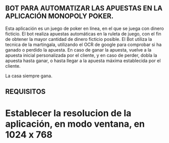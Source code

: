 ## BOT PARA AUTOMATIZAR LAS APUESTAS EN LA APLICACIÓN MONOPOLY POKER.

Esta aplicación es un juego de poker en línea, en el que se juega con dinero ficticio.
El bot realiza apuestas automáticas en la ruleta de juego, con el fin de obtener la mayor cantidad de dinero ficticio posible.
El Bot utiliza la tecnica de la martingala, utilizando el OCR de google para comprobar si ha ganado o perdido la apuesta.
En caso de ganar la apuesta, vuelve a la apuesta inicial personalizada por el cliente, y en caso de perder, dobla la apuesta hasta ganar, o hasta llegar a la
apuesta máxima establecida por el cliente.

La casa siempre gana.

## REQUISITOS
# Establecer la resolucion de la aplicación, en modo ventana, en 1024 x 768